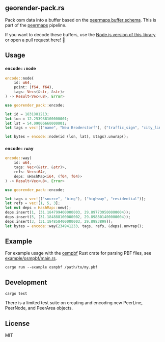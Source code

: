 ## georender-pack.rs

Pack osm data into a buffer based on the [peermaps buffer
schema](https://github.com/peermaps/docs/blob/master/bufferschema.md). This is part of the [peermaps](https://github.com/peermaps/) pipeline.

If you want to decode these buffers, use the [Node.js version of this library](https://github.com/peermaps/georender-pack) or open a pull request here! :tada:


## Usage

### `encode::node`

```rust
encode::node(
    id: u64, 
    point: (f64, f64), 
    tags: Vec<(&str, &str)>
) -> Result<Vec<u8>, Error> 
```

```rust
use georender_pack::encode;

let id = 1831881213;
let lon = 12.253938100000001;
let lat = 54.09006660000001;
let tags = vec![("name", "Neu Broderstorf"), ("traffic_sign", "city_limit")];

let bytes = encode::node(id (lon, lat), &tags).unwrap();
```


### `encode::way`

```rust
encode::way(
    id: u64, 
    tags: Vec<(&str, &str)>,
    refs: Vec<i64>,
    deps: &HashMap<i64, (f64, f64)>
) -> Result<Vec<u8>, Error> 
```

```rust
use georender_pack::encode;

let tags = vec![("source", "bing"), ("highway", "residential")];
let refs = vec![1, 5, 3];
let mut deps = HashMap::new();
deps.insert(1, (31.184799400000003, 29.897739500000004));
deps.insert(5, (31.184888100000002, 29.898801400000004));
deps.insert(3, (31.184858400000003, 29.8983899));
let bytes = encode::way(234941233, tags, refs, &deps).unwrap();
```

## Example

For example usage with the [osmpbf](https://crates.io/crates/osmpbf) Rust crate for parsing PBF files, see
[example/osmpbf/main.rs](example/osmpbf/main.rs).


```
cargo run --example osmpbf /path/to/my.pbf
```

## Development

```
cargo test
```

There is a limited test suite on creating and encoding new PeerLine, PeerNode,
and PeerArea objects. 

## License

MIT
